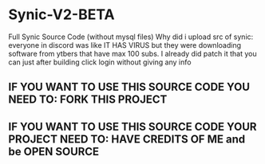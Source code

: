 # Synic-V2-BETA
Full Synic Source Code (without mysql files)
Why did i upload src of synic: everyone in discord was like IT HAS VIRUS but they were downloading software from ytbers that have max 100 subs.
I already did patch it that you can just after building click login without giving any info
## IF YOU WANT TO USE THIS SOURCE CODE YOU NEED TO: FORK THIS PROJECT
## IF YOU WANT TO USE THIS SOURCE CODE YOUR PROJECT NEED TO: HAVE CREDITS OF ME and be OPEN SOURCE
